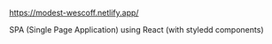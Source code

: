 https://modest-wescoff.netlify.app/

 SPA (Single Page Application) using React (with styledd components)
